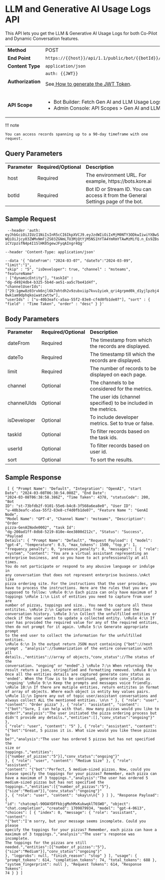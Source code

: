 


# LLM and Generative AI Usage Logs API

	

		

			

This API lets you get the LLM & Generative AI Usage Logs for both Co-Pilot and Dynamic Conversation features.


<table>
  <tr>
   <td><strong>Method</strong>
   </td>
   <td>POST
   </td>
  </tr>
  <tr>
   <td><strong>End Point</strong>
   </td>
   <td><code>https://{{host}}/api/1.1/public/bot/{{botId}}/getLLMUsageLogs</code>
   </td>
  </tr>
  <tr>
   <td><strong>Content Type</strong>
   </td>
   <td><code>application/json</code>
   </td>
  </tr>
  <tr>
   <td><strong>Authorization</strong>
   </td>
   <td><code>auth: {{JWT}}</code>
<p>
See<a href="https://developer.kore.ai/docs/bots/api-guide/apis/#Generating_the_JWT_Token"> How to generate the JWT Token</a>.
   </td>
  </tr>
  <tr>
   <td><strong>API Scope</strong>
   </td>
   <td>
<ul>

<li>Bot Builder: Fetch Gen AI and LLM Usage Logs

<li>Admin Console: API Scopes > Gen AI and LLM Usage Logs
</li>
</ul>
   </td>
  </tr>
</table>


!!! note

    You can access records spanning up to a 90-day timeframe with one request.


## **Query Parameters**


<table>
  <tr>
   <td><strong>Parameter</strong>
   </td>
   <td><strong>Required/Optional</strong>
   </td>
   <td><strong>Description</strong>
   </td>
  </tr>
  <tr>
   <td>host
   </td>
   <td>Required
   </td>
   <td>The environment URL. For example, https://bots.kore.ai
   </td>
  </tr>
  <tr>
   <td>botId
   </td>
   <td>Required
   </td>
   <td>Bot ID or Stream ID. You can access it from the General Settings page of the bot.
   </td>
  </tr>
</table>



## Sample Request
<code> --header 'auth: eyJhbGciOiJIUzI1NiIsInR5cCI6IkpXVCJ9.eyJzdWIiOiIxMjM0NTY3ODkwIiwiYXBwSWQiOiJjcy03ZWMxNmFjZS03ZGNmLTU3MjQtYjM5NS1hYTA4YmRmYTAwMzMifQ.n_Es9ZBsiCYzpzsfN4p4I1SlHK05gewJFyqAIngr4Qg' \
--header 'Content-Type: application/json' \
--data '{
    "dateFrom": "2024-03-07",
    "dateTo":"2024-03-09",
    "limit":"1",
    "skip" : "5",
    "isDeveloper": true,
    "channel" : "msteams",
    "featureName" : ["dynamicEntity"],
    "taskId" : "dg-d4924db4-b325-5b4d-ae51-aa5c7be41d4f",
    "channelUserIds":["29:1gmw8z03rvk6njl6k7ohtdh2v9zubxiip7kvu1yiek_qri4grpmd0k_d1yjlpzbj40wk1am9dphqkoiwatzwttw"],
    "userIds" : ["u-40b3eafc-a5aa-55f2-83e8-cf4d0fb1de07"],
    "sort" : {
        "field" : "Time Taken",
        "order" : "desc"
    }
}'</code>

## Body Parameters


<table>
  <tr>
   <td><strong>Parameter</strong>
   </td>
   <td><strong>Required/Optional</strong>
   </td>
   <td><strong>Description</strong>
   </td>
  </tr>
  <tr>
   <td>dateFrom
   </td>
   <td>Required
   </td>
   <td>The timestamp from which the records are displayed.
   </td>
  </tr>
  <tr>
   <td>dateTo
   </td>
   <td>Required
   </td>
   <td>The timestamp till which the records are displayed.
   </td>
  </tr>
  <tr>
   <td>limit
   </td>
   <td>Required
   </td>
   <td>The number of records to be displayed on each page.
   </td>
  </tr>
  <tr>
   <td>channel
   </td>
   <td>Optional
   </td>
   <td>The channels to be considered for the metrics.
   </td>
  </tr>
  <tr>
   <td>channelUIds
   </td>
   <td>Optional
   </td>
   <td>The user ids (channel specified) to be included in the metrics.
   </td>
  </tr>
  <tr>
   <td>isDeveloper
   </td>
   <td>Optional
   </td>
   <td>To include developer metrics. Set to true or false.
   </td>
  </tr>
  <tr>
   <td>taskId
   </td>
   <td>Optional
   </td>
   <td>To filter records based on the task ids.
   </td>
  </tr>
  <tr>
   <td>userId
   </td>
   <td>Optional
   </td>
   <td>To filter records based on user id.
   </td>
  </tr>
  <tr>
   <td>sort
   </td>
   <td>Optional
   </td>
   <td>To sort the results.
   </td>
  </tr>
</table>



## Sample Response

<code> [
{
"Prompt Name": "Default",
"Integration": "OpenAI",
"start Date": "2024-03-08T06:38:54.008Z",
"End Date": "2024-03-08T06:38:58.386Z",
"Time Taken": 4378,
"statusCode": 200,
"Bot ID": "st-73bfdb2f-9101-55e6-b4c8-3f568a6ea8e0",
"User ID": "u-40b3eafc-a5aa-55f2-83e8-cf4d0fb1de07",
"Feature Name ": "GenAI Node",
"Model Name": "GPT-4",
"Channel Name": "msteams",
"Description": "Order pizza-GenAINode0002",
"task Id": "dg-200ad1ff-8db8-5219-810e-4ee3800d212c",
"Status": "Success",
"Payload Details": {
"Prompt Name": "Default",
"Request Payload": {
"model": "gpt-4",
"temperature": 0.5,
"max_tokens": 1500,
"top_p": 1,
"frequency_penalty": 0,
"presence_penalty": 0,
"messages": [
{
"role": "system",
"content": "You are a virtual assistant representing an enterprise business, and so you have to act professionally at all times. You do not participate or respond to any abusive language or indulge in any conversation that does not represent enterprise business.\nAct like pizza ordering site. For the instructions that the user provides, you have to process the instructions. Here are the rules that you are supposed to follow: \nRule 0:\n Each pizza can only have maximum of 3 toppings \nRule 1:\n List of entities you need to capture from user are number of pizzas, toppings and size.. You need to capture all these entitites. \nRule 2:\n Capture entities from the user and the conversation history. \nRule 3:\n Collect the unfulfilled entities or check if the user wants to update a collected entity. \nRule 4:\n If user has provided the required value for any of the required entities, then do not prompt for it again. \nRule 5:\n Generate appropriate prompt to the end user to collect the information for the unfulfilled entities. \nRule 6:\n In the output return JSON must containing {\"bot\"://next prompt , \"analysis\"://Summarization of the entire conversation with all details.,\"entities\"://array of objects,\"conv_status\"://The status of the conversation. \"ongoing\" or \"ended\".} \nRule 7:\n When returning the result return a json, stringified and formatting removed. \nRule 8:\n Once all the entities details are captured generate conv_status as 'ended'. When the flow is to be continued, generate conv_status as 'ongoing'  \nRule 9:\n Keep the prompts and messages voice friendly. \nRule 10:\n If there are mutiple entities, return entitites in format of array of objects. Where each object is entity key values pairs. \nRule 11:\n Ignore any out of topic user/assistant conversations and always collect ALL the mentioned entities. \n\n "
},
{
"role": "user",
"content": "Order pizza"
},
{
"role": "assistant",
"content": "{\"bot\":\"Sure, I can help with that. How many pizzas would you like to order?\",\"analysis\":\"The user initiated the pizza ordering process but didn't provide any details.\",\"entities\":[],\"conv_status\":\"ongoing\"}"
},
{
"role": "user",
"content": "5"
},
{
"role": "assistant",
"content": "{\"bot\":\"Great, 5 pizzas it is. What size would you like these pizzas to be?\",\"analysis\":\"The user has ordered 5 pizzas but has not specified the size or toppings.\",\"entities\":[{\"number_of_pizzas\":\"5\"}],\"conv_status\":\"ongoing\"}"
},
{
"role": "user",
"content": "Medium Size"
},
{
"role": "assistant",
"content": "{\"bot\":\"Perfect, 5 medium-sized pizzas. Now, could you please specify the toppings for your pizzas? Remember, each pizza can have a maximum of 3 toppings.\",\"analysis\":\"The user has ordered 5 medium-sized pizzas but has not specified the toppings.\",\"entities\":[{\"number_of_pizzas\":\"5\"},{\"size\":\"Medium\"}],\"conv_status\":\"ongoing\"}"
},
{
"role": "user",
"content": "okay\n\n{"
}
]
},
"Response Payload": {
"id": "chatcmpl-90OAYDFFkbjgMxhMxKukwqklT6SWO",
"object": "chat.completion",
"created": 1709879934,
"model": "gpt-4-0613",
"choices": [
{
"index": 0,
"message": {
"role": "assistant",
"content": "{\"bot\":\"I'm sorry, but your message seems incomplete. Could you please specify the toppings for your pizzas? Remember, each pizza can have a maximum of 3 toppings.\",\"analysis\":\"The user's response was incomplete. The toppings for the pizzas are still needed.\",\"entities\":[{\"number_of_pizzas\":\"5\"},{\"size\":\"Medium\"}],\"conv_status\":\"ongoing\"}"
},
"logprobs": null,
"finish_reason": "stop"
}
],
"usage": {
"prompt_tokens": 614,
"completion_tokens": 74,
"total_tokens": 688
},
"system_fingerprint": null
},
"Request Tokens": 614,
"Response Tokens": 74
}
}
]</code>